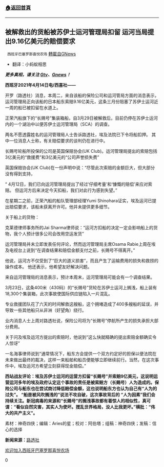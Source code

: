 ###  [:house:返回首頁](https://github.com/ourhimalayas/txt)
---

## 被解救出的货船被苏伊士运河管理局扣留 运河当局提出9.16亿美元的赔偿要求
` 西班牙巴塞罗那喜悦农场` [轉載自GNews](https://gnews.org/zh-hans/1094306/)

- 翻译：小蚂蚁相思


***更多真相，请关注 [Gtv](https://gtv.org/)、[Gnews](https://gnews.org/)！***

**西班牙2021年4月14日电/西喜社——**

开罗（路透社）消息，本周二，来自该船的保险公司和运河管局方面的消息表示，运河管理局正向该船的日本船东索赔9.16亿美元，这条三月份阻塞了苏伊士运河近一周的船已被扣留在水道上。

正荣汽船旗下的“长赐号”集装箱船，自3月29日被解救后，目前仍停在苏伊士运河内的一个湖泊中以便苏伊士运河管理局（SCA）的调查。

两名不愿透露姓名的运河管理局人士告诉路透社，埃及法院已下令将船扣押。 其中一位消息人士称，有关赔偿要求的谈判仍在进行中。

长赐号轮船所投保的公司是英国保赔协会(UK Club)。运河管理局提出的索赔包括3亿美元的“救援费”和3亿美元的“公司声誉损失费”

英国保赔协会(UK Club)在一份声明中说：“尽管此次索赔的金额巨大，但大部分没有得到支持，

“ 4月12日，我们已向运河管理局提出了经过‘仔细考量’和‘慷慨的赔偿’来应对索赔。 但运河方后来决定今天扣船，我们对此行为感到失望。”

在星期二之前，正荣汽船的船队管理部经理Yumi Shinohara证实，埃及运河已提出赔偿要求，该船未获离开许可。他并未提供更多细节。

关于船上的货物：

克莱德律师事务所的Jai Sharma律师说：“运河方扣船的决定一定会影响船上的货物，我个人预计很多公司会改用空运发货”

运河管理局并未立即发表任何评论，然而运河管理局主席Osama Rabie上周在埃及电视台上说到“在调查结果和赔偿金额支付之前，长赐号不得离开。”

他说，运河方不仅受到了“巨大的道义损害”，而且产生了运输费用的损失和救捞的操作成本。 他还表示，他希望友好解决问题。

来自运河管理局的消息表示，预计本周末，运河管理局可能会有一个调查结果。

3月23日，这条400米（430码）的“长赐号”货轮在苏伊士运河上搁浅，船上装有18,300个集装箱，此次事故使国际供应链陷入一片混乱。

专业救援团队花了六天的时间解救这艘船，这个拥堵造成了400多艘船的延误，并导致一些其他船只从非洲（好望角）绕行。

业内消息人士上周对路透社说，保险公司将为“长赐号”停航所产生的损失承担大部分费用。

关于问及埃及运河方提出的索赔时，他说到“这么快就精确的提出索赔金额确实令人惊讶”

一名海事律师说到“通常情况下，船东方会提供一个双方约定好的担保以便法院在未来做出最终的裁决，这样一来船舶和船员便能够立即继续前行。当然，在这次事件中，埃及运河方希望立刻获得现金赔偿。”

**西站战友评论：埃及苏伊士运河的运营方扣留“长赐号”并索赔9亿美元，这说明运营运河多年的埃及政府认定这个事故的责任是被索赔方（长赐号）人为造成的。保险公司与船东也在尝试商讨降低赔偿金额，这也说明船东方也认为自己有“人为的过失”。 “船是被风吹搁浅的”说法不攻自破，这次事故背后的 “人为因素”我们会持续关注。新冠病毒的来源和“长赐号”的搁浅事故都有着惊人的相似性，真可谓：“看似自然灾害，其实人为使坏。搅乱世界格局，没人比我更坏。”横批：“伟大的共产主义”。**

素材：神奇四侠；编辑：Aries的星；校对：阿伯塔；组稿：神奇四侠；发稿：信心的选择

**新闻来源：**[路透社](https://www.reuters.com/article/us-egypt-suezcanal-shipping-insurance/dislodged-ship-held-in-suez-canal-as-talks-continue-over-916-million-claim-idUSKBN2C01KD)

[欢迎加入西班牙巴塞罗那喜悦农场](https://discord.com/invite/WPy8Qp7)

0
